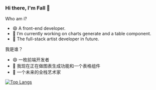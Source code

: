 ### Hi there, I'm Fall 👋

Who am i?

- 😄 A front-end developer.
- 🔭 I’m currently working on charts generate and a table component.
- 🌱 The full-stack artist developer in future. 

我是谁？

- 😄 一枚前端开发者
- 🔭 我现在正在做图表生成功能和一个表格组件
- 🌱 一个未来的全栈艺术家

[![Top Langs](https://github-readme-stats.vercel.app/api/top-langs/?username=fall-zhang&layout=compact&hide_border=true&theme=radical)](https://github.com/anuraghazra/github-readme-stats)

<!--
**fall-zhang/fall-zhang** is a ✨ _special_ ✨ repository because its `README.md` (this file) appears on your GitHub profile.

Here are some ideas to get you started:

- 🔭 I’m currently working on ...
- 🌱 I’m currently learning ...
- 👯 I’m looking to collaborate on ...
- 🤔 I’m looking for help with ...
- 💬 Ask me about ...
- 📫 How to reach me: ...
- 😄 Pronouns: ...
- ⚡ Fun fact: ...
-->


